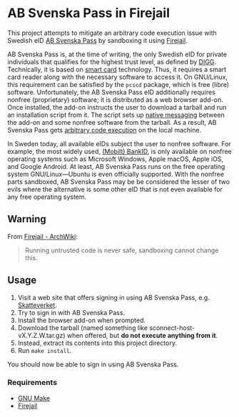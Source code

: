 # AB Svenska Pass in Firejail

This project attempts to mitigate an arbitrary code execution issue with Swedish eID [AB Svenska Pass](https://www.thalesgroup.com/en/europe/sweden/digital-identity-services-sweden/svensk-elegitimation/skatteverkets-id) by sandboxing it using [Firejail](https://firejail.wordpress.com/).

AB Svenska Pass is, at the time of writing, the only Swedish eID for private individuals that qualifies for the highest trust level, as defined by [DIGG](https://www.digg.se/digitala-tjanster/e-legitimering).
Technically, it is based on [smart card](https://en.wikipedia.org/wiki/Smart_card) technology.
Thus, it requires a smart card reader along with the necessary software to access it.
On GNU/Linux, this requirement can be satisfied by the `pcscd` package, which is free (libre) software.
Unfortunately, the AB Svenska Pass eID additionally requires nonfree (proprietary) software;
it is distributed as a web browser add-on.
Once installed, the add-on instructs the user to download a tarball and run an installation script from it.
The script sets up [native messaging](https://developer.mozilla.org/en-US/docs/Mozilla/Add-ons/WebExtensions/Native_messaging) between the add-on and some nonfree software from the tarball.
As a result, AB Svenska Pass gets [arbitrary code execution](https://en.wikipedia.org/wiki/Arbitrary_code_execution) on the local machine.

In Sweden today, all available eIDs subject the user to nonfree software.
For example, the most widely used, [(Mobilt) BankID](https://www.bankid.com/), is only available on nonfree operating systems such as Microsoft Windows, Apple macOS, Apple iOS, and Google Android.
At least, AB Svenska Pass runs on the free operating system GNU/Linux—Ubuntu is even officially supported.
With the nonfree parts sandboxed, AB Svenska Pass may be be considered the lesser of two evils where the alternative is some other eID that is not even available for any free operating system.

## Warning

From [Firejail - ArchWiki](https://wiki.archlinux.org/index.php?title=Firejail):

> Running untrusted code is never safe, sandboxing cannot change this.

## Usage

1. Visit a web site that offers signing in using AB Svenska Pass, e.g. [Skatteverket](https://www.skatteverket.se/).
2. Try to sign in with AB Svenska Pass.
3. Install the browser add-on when prompted.
4. Download the tarball (named something like sconnect-host-vX.Y.Z.W.tar.gz) when offered, but **do not execute anything from it**.
5. Instead, extract its contents into this project directory.
6. Run `make install`.

You should now be able to sign in using AB Svenska Pass.

### Requirements

- [GNU Make](https://www.gnu.org/software/make/)
- [Firejail](https://firejail.wordpress.com/)
